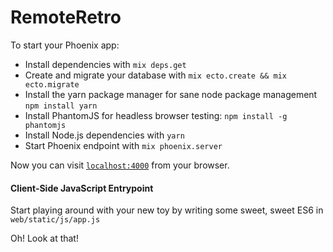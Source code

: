 # RemoteRetro

To start your Phoenix app:

  * Install dependencies with `mix deps.get`
  * Create and migrate your database with `mix ecto.create && mix ecto.migrate`
  * Install the yarn package manager for sane node package management `npm install yarn`
  * Install PhantomJS for headless browser testing: `npm install -g phantomjs`
  * Install Node.js dependencies with `yarn`
  * Start Phoenix endpoint with `mix phoenix.server`

Now you can visit [`localhost:4000`](http://localhost:4000) from your browser.

#### Client-Side JavaScript Entrypoint

Start playing around with your new toy by writing some sweet, sweet ES6 in `web/static/js/app.js`

Oh! Look at that!

